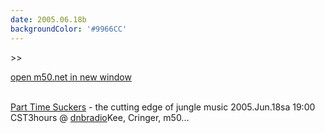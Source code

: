 ```yaml
---
date: 2005.06.18b
backgroundColor: '#9966CC'
---
```


\>>

[open m50.net in new window](http://m50.net/)

[  
Part Time Suckers](http://www.parttimesuckers.com/) - the cutting edge of jungle music 2005.Jun.18sa 19:00 CST3hours @ [dnbradio](http://www.dnbradio.com/)Kee, Cringer, m50...